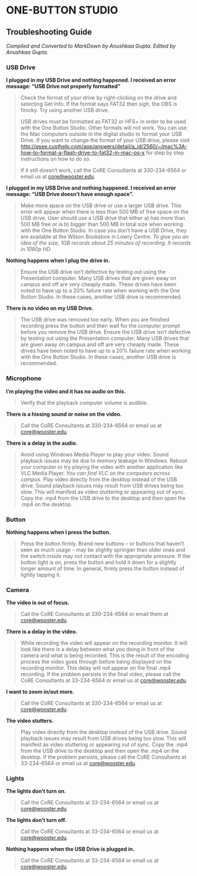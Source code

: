 # ONE-BUTTON STUDIO
## Troubleshooting Guide
*Compiled and Converted to MarkDown by Anushkaa Gupta. Edited by Anushkaa Gupta.*


### USB Drive
**I plugged in my USB Drive and nothing happened. I received an error message: “USB Drive not properly formatted”**

> Check the format of your drive by right-clicking on the drive and selecting Get Info. If the format says FAT32 then *sigh*, the OBS is finicky. Try using another USB drive.  
>
> USB drives must be formatted as FAT32 or HFS+ in order to be used with the One Button Studio. Other formats will not work. 
You can use the Mac computers outside in the digital studio to format your USB Drive. If you want to change the format of your USB drive, please visit http://qsee.custhelp.com/app/answers/detail/a_id/2560/~/mac%3A-how-to-format-a-flash-drive-to-fat32-in-mac-os-x for step by step instructions on how to do so. 
> 
> If it still doesn’t work, call the CoRE Consultants at 330-234-6564 or email us at core@wooster.edu.




**I plugged in my USB Drive and nothing happened. I received an error message: “USB Drive doesn’t have enough space”.**

> Make more space on the USB drive or use a larger USB drive. This error will appear when there is less than 500 MB of free space on the USB drive. User should use a USB drive that either 
> a) has more than 500 MB free or is 
> b) bigger than 500 MB in total size when working with the One Button Studio.
> In case you don’t have a USB Drive, they are available at the Wilson Bookstore in Lowry Centre. 
> *To give you an idea of the size, 1GB records about 25 minutes of recording. It records in 1080p HD.*



**Nothing happens when I plug the drive in.**

> Ensure the USB drive isn’t defective by testing out using the Presentation computer. Many USB drives that are given away on campus and off are very cheaply made. These drives have been noted to have up to a 20% failure rate when working with the One Button Studio. In these cases, another USB drive is recommended.
 
 
 
 **There is no video on my USB Drive.**

> The USB drive was removed too early. When you are finished recording press the button and then wait for the computer prompt before you remove the USB drive.
> Ensure the USB drive isn’t defective by testing out using the Presentation computer. Many USB drives that are given away on campus and off are very cheaply made. These drives have been noted to have up to a 20% failure rate when working with the One Button Studio. In these cases, another USB drive is recommended.




### Microphone
**I’m playing the video and it has no audio on this.**

> Verify that the playback computer volume is audible.



**There is a hissing sound or noise on the video.**

> Call the CoRE Consultants at 330-234-6564 or email us at core@wooster.edu.



**There is a delay in the audio.**

> Avoid using Windows Media Player to play your video. Sound playback issues may be due to memory leakage in Windows. Reboot your computer or try playing the video with another application like VLC Media Player.
> *You can find VLC on the computers across campus.*
> Play video directly from the desktop instead of the USB drive. Sound playback issues may result from USB drives being too slow. This will manifest as video stuttering or appearing out of sync. Copy the .mp4 from the USB drive to the desktop and then open the .mp4 on the desktop.




### Button
**Nothing happens when I press the button.**

> Press the button firmly. Brand new buttons – or buttons that haven’t seen as much usage – may be slightly springier than older ones and the switch inside may not contact with the appropriate pressure. If the button light is on, press the button and hold it down for a slightly longer amount of time. In general, firmly press the button instead of lightly tapping it.




### Camera
**The video is out of focus.**

> Call the CoRE Consultants at 330-234-6564 or email them at core@wooster.edu.



**There is a delay in the video.**

> While recording the video will appear on the recording monitor. It will look like there is a delay between what you doing in front of the camera and what is being recorded. This is the result of the encoding process the video goes through before being displayed on the recording monitor. This delay will not appear on the final .mp4 recording. 
> If the problem persists in the final video, please call the CoRE Consultants at 33-234-6564 or email us at core@wooster.edu.



**I want to zoom in/out more.**

> Call the CoRE Consultants at 330-234-6564 or email us at core@wooster.edu.



**The video stutters.**

> Play video directly from the desktop instead of the USB drive. Sound playback issues may result from USB drives being too slow. This will manifest as video stuttering or appearing out of sync. Copy the .mp4 from the USB drive to the desktop and then open the .mp4 on the desktop.
> If the problem persists, please call the CoRE Consultants at 33-234-6564 or email us at core@wooster.edu.




### Lights
**The lights don’t turn on.**

> Call the CoRE Consultants at 33-234-6564 or email us at core@wooster.edu.



**The lights don’t turn off.**

> Call the CoRE Consultants at 33-234-6564 or email us at core@wooster.edu.



**Nothing happens when the USB Drive is plugged in.**

> Call the CoRE Consultants at 33-234-6564 or email us at core@wooster.edu.
